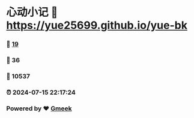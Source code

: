# 心动小记 :link: https://yue25699.github.io/yue-bk 
### :page_facing_up: [19](https://yue25699.github.io/yue-bk/tag.html) 
### :speech_balloon: 36 
### :hibiscus: 10537 
### :alarm_clock: 2024-07-15 22:17:24 
### Powered by :heart: [Gmeek](https://github.com/Meekdai/Gmeek)

